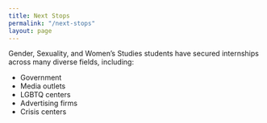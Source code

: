 ```yaml
---
title: Next Stops
permalink: "/next-stops"
layout: page
---
```

Gender, Sexuality, and Women’s Studies students have secured internships across many diverse fields, including:

- Government
- Media outlets
- LGBTQ centers
- Advertising firms
- Crisis centers
